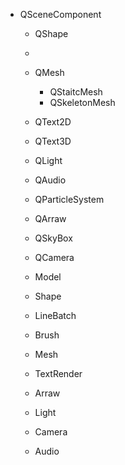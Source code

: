 - QSceneComponent

  - QShape
  - 
  - QMesh
    - QStaitcMesh
    - QSkeletonMesh
  - QText2D
  - QText3D
  - QLight
  - QAudio
  - QParticleSystem

  

  - QArraw
  - QSkyBox

  - QCamera

  

  - Model
  - Shape
  - LineBatch
  - Brush
  - Mesh
  - TextRender
  - Arraw

  - Light
  - Camera
  - Audio